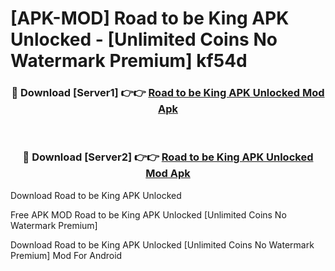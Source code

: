 # [APK-MOD] Road to be King APK Unlocked - [Unlimited Coins No Watermark Premium] kf54d



<div align="center">
<h3>🔴 Download [Server1] 👉👉 <a href="https://momento.my/?title=Road_to_be_King_APK_Unlocked">Road to be King APK Unlocked Mod Apk</a></h3><br>

<h3>🔴 Download [Server2] 👉👉 <a href="https://momento.my/?title=Road_to_be_King_APK_Unlocked">Road to be King APK Unlocked Mod Apk</a></h3>
</div>



Download Road to be King APK Unlocked 

Free APK MOD Road to be King APK Unlocked [Unlimited Coins No Watermark Premium]

Download Road to be King APK Unlocked [Unlimited Coins No Watermark Premium] Mod For Android
